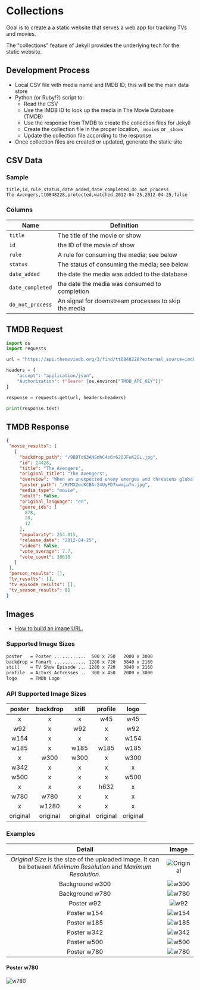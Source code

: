 # Collections

Goal is to create a a static website that serves a web app for tracking TVs and movies.

The "collections" feature of Jekyll provides the underlying tech for the static website.

## Development Process

- Local CSV file with media name and IMDB ID; this will be the main data store
- Python (or Ruby!?) script to:
  - Read the CSV
  - Use the IMDB ID to look up the media in The Movie Database (TMDB)
  - Use the response from TMDB to create the collection files for Jekyll
  - Create the collection file in the proper location, `_movies` or `_shows`
  - Update the collection file according to the response
- Once collection files are created or updated, generate the static site

## CSV Data

### Sample

```csv
title,id,rule,status,date_added,date_completed,do_not_process
The Avengers,tt0848228,protected,watched,2012-04-25,2012-04-25,false
```

### Columns

| Name             | Definition  |
| ---------------- | ----------- |
| `title`          | The title of the movie or show |
| `id`             | the ID of the movie of show     |
| `rule`           | A rule for consuming the media; see below |
| `status`         | The status of consuming the media; see below |
| `date_added`     | the date the media was added to the database |
| `date_completed` | the date the media was consumed to completion |
| `do_not_process` | An signal for downstream processes to skip the media |

## TMDB Request

```python
import os
import requests

url = "https://api.themoviedb.org/3/find/tt0848228?external_source=imdb_id"

headers = {
    "accept": "application/json",
    "Authorization": f"Bearer {os.environ["TMDB_API_KEY"]}"
}

response = requests.get(url, headers=headers)

print(response.text)
```

## TMDB Response

```json
{
 "movie_results": [
   {
     "backdrop_path": "/9BBTo63ANSmhC4e6r62OJFuK2GL.jpg",
     "id": 24428,
     "title": "The Avengers",
     "original_title": "The Avengers",
     "overview": "When an unexpected enemy emerges and threatens global safety and security, Nick Fury, director of the international peacekeeping agency known as S.H.I.E.L.D., finds himself in need of a team to pull the world back from the brink of disaster. Spanning the globe, a daring recruitment effort begins!",
     "poster_path": "/RYMX2wcKCBAr24UyPD7xwmjaTn.jpg",
     "media_type": "movie",
     "adult": false,
     "original_language": "en",
     "genre_ids": [
       878,
       28,
       12
     ],
     "popularity": 253.015,
     "release_date": "2012-04-25",
     "video": false,
     "vote_average": 7.7,
     "vote_count": 30618
   }
 ],
 "person_results": [],
 "tv_results": [],
 "tv_episode_results": [],
 "tv_season_results": []
}
```

## Images

- [How to build an image URL.](https://developer.themoviedb.org/docs/image-basics)

### Supported Image Sizes

```bash
poster   = Poster ............  500 x 750   2000 x 3000
backdrop = Fanart ............ 1280 x 720   3840 x 2160
still    = TV Show Episode ... 1280 x 720   3840 x 2160
profile  = Actors Actresses ..  300 x 450   2000 x 3000
logo     = TMDb Logo
```

### API Supported Image Sizes

|  poster  | backdrop |  still   | profile  |   logo   |
| :------: | :------: | :------: | :------: | :------: |
| x        | x        | x        |    w45   |    w45   |
|    w92   | x        |    w92   | x        |    w92   |
|   w154   | x        | x        | x        |   w154   |
|   w185   | x        |   w185   |   w185   |   w185   |
| x        |   w300   |   w300   | x        |   w300   |
|   w342   | x        | x        | x        | x        |
|   w500   | x        | x        | x        |   w500   |
| x        | x        | x        |   h632   | x        |
|   w780   |   w780   | x        | x        | x        |
| x        |  w1280   | x        | x        | x        |
| original | original | original | original | original |

### Examples

| Detail   |  Image   |
| :------: | :------: |
| _Original Size_ is the size of the uploaded image.  It can be between _Minimum Resolution_ and _Maximum Resolution_.| ![Original](https://image.tmdb.org/t/p/original/bvYjhsbxOBwpm8xLE5BhdA3a8CZ.jpg) |
| Background w300 | ![w300](https://image.tmdb.org/t/p/w300/bOGkgRGdhrBYJSLpXaxhXVstddV.jpg)
| Background w780 | ![w780](https://image.tmdb.org/t/p/w780/bOGkgRGdhrBYJSLpXaxhXVstddV.jpg) |
| Poster w92      | ![w92](https://image.tmdb.org/t/p/w92/bvYjhsbxOBwpm8xLE5BhdA3a8CZ.jpg) |
| Poster w154     | ![w154](https://image.tmdb.org/t/p/w154/bvYjhsbxOBwpm8xLE5BhdA3a8CZ.jpg) |
| Poster w185     | ![w185](https://image.tmdb.org/t/p/w185/bvYjhsbxOBwpm8xLE5BhdA3a8CZ.jpg) |
| Poster w342     | ![w342](https://image.tmdb.org/t/p/w342/bvYjhsbxOBwpm8xLE5BhdA3a8CZ.jpg) |
| Poster w500     | ![w500](https://image.tmdb.org/t/p/w500/bvYjhsbxOBwpm8xLE5BhdA3a8CZ.jpg) |
| Poster w780     | ![w780](https://image.tmdb.org/t/p/w780/bvYjhsbxOBwpm8xLE5BhdA3a8CZ.jpg) |

#### Poster w780     

![w780](https://image.tmdb.org/t/p/w780/bvYjhsbxOBwpm8xLE5BhdA3a8CZ.jpg) 
